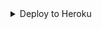 <details><summary>Deploy to Heroku</summary>
<p>
<br>
<a href="https://heroku.com/deploy?template=https://github.com/Pulapatta/Auto-Filter-Bot/tree/master">
  <img src="https://www.herokucdn.com/deploy/button.svg" alt="Deploy">
</a>
</p>
</details>

